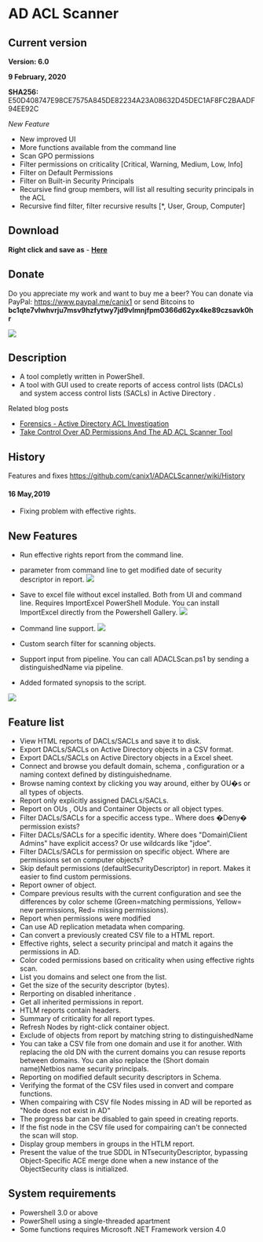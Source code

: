 ﻿# AD ACL Scanner

## Current version
**Version: 6.0**

**9 February, 2020**

**SHA256:** E50D408747E98CE7575A845DE82234A23A08632D45DEC1AF8FC2BAADF94EE92C

*New Feature*
* New improved UI
* More functions available from the command line
* Scan GPO permissions
* Filter permissions on criticality [Critical, Warning, Medium, Low, Info]
* Filter on Default Permissions
* Filter on Built-in Security Principals
* Recursive find group members, will list all resulting security principals in the ACL
* Recursive find filter, filter recursive results [*, User, Group, Computer] 

## Download
**Right click and save as** - **[Here](https://github.com/canix1/ADACLScanner/raw/master/ADACLScan.ps1)**

## Donate
Do you appreciate my work and want to buy me a beer? You can donate via PayPal: https://www.paypal.me/canix1 or send Bitcoins to <b>bc1qte7vlwhvrju7msv9hzfytwy7jd9vlmnjfpm0366d62yx4ke89czsavk0hr</b>

![](https://github.com/canix1/ADACLScanner/blob/master/src/DonateBitCoin.png)

## Description
* A tool completly written in PowerShell. 
* A tool with GUI used to create reports of access control lists (DACLs) and system access control lists (SACLs) in Active Directory .

Related blog posts
* [Forensics - Active Directory ACL Investigation](https://blogs.technet.microsoft.com/pfesweplat/2017/01/28/forensics-active-directory-acl-investigation)
* [Take Control Over AD Permissions And The AD ACL Scanner Tool](https://blogs.technet.microsoft.com/pfesweplat/2013/05/13/take-control-over-ad-permissions-and-the-ad-acl-scanner-tool)

## History

Features and fixes https://github.com/canix1/ADACLScanner/wiki/History
#### 16 May,2019

* Fixing problem with effective rights.

## New Features
* Run effective rights report from the command line.
* parameter from command line to get modified date of security descriptor in report.
![](https://github.com/canix1/ADACLScanner/blob/master/src/effectiverights.gif)

* Save to excel file without excel installed. Both from UI and command line. Requires ImportExcel PowerShell Module. You can install ImportExcel directly from the Powershell Gallery.
![](https://github.com/canix1/ADACLScanner/blob/master/src/SaveToExcel.jpg)

* Command line support.
![](https://github.com/canix1/ADACLScanner/blob/master/src/adaclscan_commandline.gif)
* Custom search filter for scanning objects. 
* Support input from pipeline. You can call ADACLScan.ps1 by sending a distinguishedName via pipeline.
* Added formated synopsis to the script.

![](https://github.com/canix1/ADACLScanner/blob/master/src/ADACLScan6.0.png)
## Feature list

* View HTML reports of DACLs/SACLs and save it to disk. 
* Export DACLs/SACLs on Active Directory objects in a CSV format. 
* Export DACLs/SACLs on Active Directory objects in a Excel sheet. 
* Connect and browse you default domain, schema , configuration or a naming context defined by distinguishedname. 
* Browse naming context by clicking you way around, either by OU�s or all types of objects. 
* Report only explicitly assigned DACLs/SACLs. 
* Report on OUs , OUs and Container Objects or all object types. 
* Filter DACLs/SACLs for a specific access type.. Where does �Deny� permission exists? 
* Filter DACLs/SACLs for a specific identity. Where does "Domain\Client Admins" have explicit access? Or use wildcards like "jdoe". 
* Filter DACLs/SACLs for permission on specific object. Where are permissions set on computer objects? 
* Skip default permissions (defaultSecurityDescriptor) in report. Makes it easier to find custom permissions. 
* Report owner of object. 
* Compare previous results with the current configuration and see the differences by color scheme (Green=matching permissions, Yellow= new permissions, Red= missing permissions). 
* Report when permissions were modified 
* Can use AD replication metadata when comparing. 
* Can convert a previously created CSV file to a HTML report. 
* Effective rights, select a security principal and match it agains the permissions in AD. 
* Color coded permissions based on criticality when using effective rights scan. 
* List you domains and select one from the list. 
* Get the size of the security descriptor (bytes). 
* Rerporting on disabled inheritance . 
* Get all inherited permissions in report. 
* HTLM reports contain headers. 
* Summary of criticality for all report types. 
* Refresh Nodes by right-click container object. 
* Exclude of objects from report by matching string to distinguishedName 
* You can take a CSV file from one domain and use it for another. With replacing the old DN with the current domains you can resuse reports between domains. You can also replace the (Short domain name)Netbios name security principals. 
* Reporting on modified default security descriptors in Schema. 
* Verifying the format of the CSV files used in convert and compare functions. 
* When compairing with CSV file Nodes missing in AD will be reported as "Node does not exist in AD" 
* The progress bar can be disabled to gain speed in creating reports. 
* If the fist node in the CSV file used for compairing can't be connected the scan will stop. 
* Display group members in groups in the HTLM report. 
* Present the value of the true SDDL in NTsecurityDescriptor, bypassing Object-Specific ACE merge done when a new instance of the ObjectSecurity class is initialized.
## System requirements
* Powershell 3.0 or above 
* PowerShell using a single-threaded apartment 
* Some functions requires Microsoft .NET Framework version 4.0